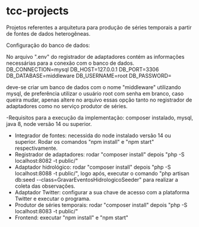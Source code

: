 # tcc-projects

Projetos referentes a arquitetura para produção de séries temporais a partir de fontes de dados heterogêneas.

Configuração do banco de dados:

  No arquivo ".env" do registrador de adaptadores contém as informações necessárias para a conexão com o banco de dados.
  DB_CONNECTION=mysql
  DB_HOST=127.0.0.1
  DB_PORT=3306
  DB_DATABASE=middleware
  DB_USERNAME=root
  DB_PASSWORD=

deve-se criar um banco de dados com o nome "middleware" utilizando mysql, de preferência utilizar o usuário root com senha em branco, caso queira mudar,
apenas altere no arquivo essas opção tanto no registrador de adaptadores como no serviço produtor de séries.

-Requisitos para a execução da implementação: composer instalado, mysql, java 8, node versão 14 ou superior.


 - Integrador de fontes: necessida do node instalado versão 14 ou superior. Rodar os comandos "npm install" e "npm start" respectivamente.
 - Registrador de adaptadores: rodar "composer install" depois "php -S localhost:8082 -t public/"
 - Adaptador hidrológico: rodar "composer install" depois "php -S localhost:8088 -t public/", logo após, executar o comando "php artisan db:seed --class=GravarEventosHidrologicoSeeder" para realizar a coleta das observações.
 - Adaptador Twitter: configurar a sua chave de acesso com a plataforma Twitter e executar o programa.
 - Produtor de séries temporais: rodar "composer install" depois "php -S localhost:8083 -t public/"
 - Frontend: executar "npm install" e "npm start"
 
